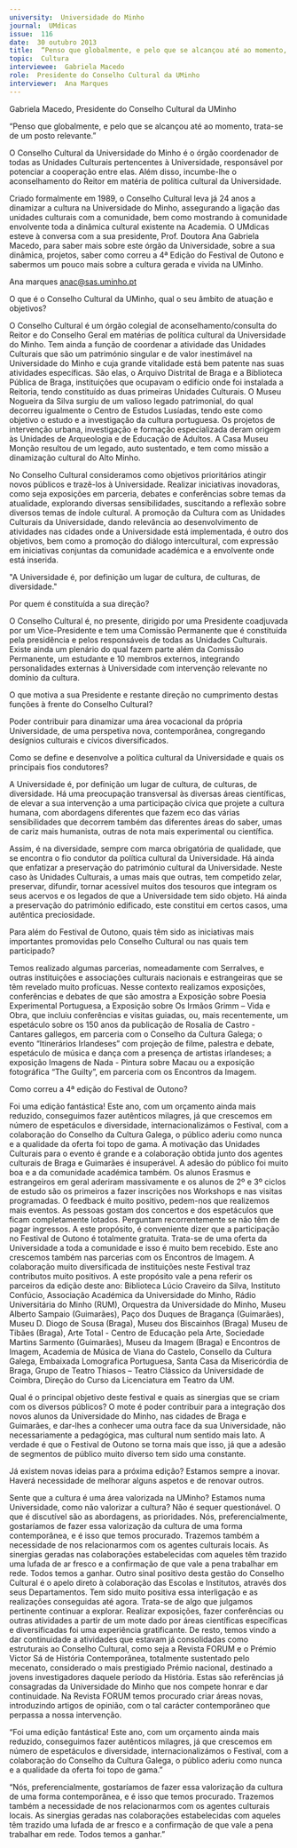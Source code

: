 ```yaml
---
university:  Universidade do Minho
journal:  UMdicas
issue:  116
date:  30 outubro 2013
title:  “Penso que globalmente, e pelo que se alcançou até ao momento, trata-se de um posto relevante.”
topic:  Cultura
interviewee:  Gabriela Macedo
role:  Presidente do Conselho Cultural da UMinho
interviewer:  Ana Marques
---
```

 

 Gabriela Macedo, Presidente do Conselho Cultural da UMinho 

 “Penso que globalmente, e pelo que se alcançou até ao momento, trata-se de um posto relevante.”

 

 O Conselho Cultural da Universidade do Minho é o órgão coordenador de todas as Unidades Culturais pertencentes à Universidade, responsável por potenciar a cooperação entre elas. Além disso, incumbe-lhe o aconselhamento do Reitor em matéria de política cultural da Universidade.

 Criado formalmente em 1989, o Conselho Cultural leva já 24 anos a dinamizar a cultura na Universidade do Minho, assegurando a ligação das unidades culturais com a comunidade, bem como mostrando à comunidade envolvente toda a dinâmica cultural existente na Academia. O UMdicas esteve à conversa com a sua presidente, Prof. Doutora Ana Gabriela Macedo, para saber mais sobre este órgão da Universidade, sobre a sua dinâmica, projetos, saber como correu a 4ª Edição do Festival de Outono e sabermos um pouco mais sobre a cultura gerada e vivida na UMinho.

 

 Ana marques anac@sas.uminho.pt 

 O que é o Conselho Cultural da UMinho, qual o seu âmbito de atuação e objetivos?

 

 O Conselho Cultural é um órgão colegial de aconselhamento/consulta do Reitor e do Conselho Geral em matérias de política cultural da Universidade do Minho. Tem ainda a função de coordenar a atividade das Unidades Culturais que são um património singular e de valor inestimável na Universidade do Minho e cuja grande vitalidade está bem patente nas suas atividades específicas. São elas, o Arquivo Distrital de Braga e a Biblioteca Pública de Braga, instituições que ocupavam o edifício onde foi instalada a Reitoria, tendo constituído as duas primeiras Unidades Culturais. O Museu Nogueira da Silva surgiu de um valioso legado patrimonial, do qual decorreu igualmente o Centro de Estudos Lusíadas, tendo este como objetivo o estudo e a investigação da cultura portuguesa. Os projetos de intervenção urbana, investigação e formação especializada deram origem às Unidades de Arqueologia e de Educação de Adultos. A Casa Museu Monção resultou de um legado, auto sustentado, e tem como missão a dinamização cultural do Alto Minho.

 No Conselho Cultural consideramos como objetivos prioritários atingir novos públicos e trazê-los à Universidade. Realizar iniciativas inovadoras, como seja exposições em parceria, debates e conferências sobre temas da atualidade, explorando diversas sensibilidades, suscitando a reflexão sobre diversos temas de índole cultural. A promoção da Cultura com as Unidades Culturais da Universidade, dando relevância ao desenvolvimento de atividades nas cidades onde a Universidade está implementada, é outro dos objetivos, bem como a promoção do diálogo intercultural, com expressão em iniciativas conjuntas da comunidade académica e a envolvente onde está inserida.

 

 

 "A Universidade é, por definição um lugar de cultura, de culturas, de diversidade." 

 

 Por quem é constituída a sua direção?

 O Conselho Cultural é, no presente, dirigido por uma Presidente coadjuvada por um Vice-Presidente e tem uma Comissão Permanente que é constituída pela presidência e pelos responsáveis de todas as Unidades Culturais. Existe ainda um plenário do qual fazem parte além da Comissão Permanente, um estudante e 10 membros externos, integrando personalidades externas à Universidade com intervenção relevante no domínio da cultura.

 

 O que motiva a sua Presidente e restante direção no cumprimento destas funções à frente do Conselho Cultural?

 Poder contribuir para dinamizar uma área vocacional da própria Universidade, de uma perspetiva nova, contemporânea, congregando desígnios culturais e cívicos diversificados.

 

 Como se define e desenvolve a política cultural da Universidade e quais os principais fios condutores?

 A Universidade é, por definição um lugar de cultura, de culturas, de diversidade. Há uma preocupação transversal às diversas áreas científicas, de elevar a sua intervenção a uma participação cívica que projete a cultura humana, com abordagens diferentes que fazem eco das várias sensibilidades que decorrem também das diferentes áreas do saber, umas de cariz mais humanista, outras de nota mais experimental ou científica.

 Assim, é na diversidade, sempre com marca obrigatória de qualidade, que se encontra o fio condutor da política cultural da Universidade. Há ainda que enfatizar a preservação do património cultural da Universidade. Neste caso às Unidades Culturais, a umas mais que outras, tem competido zelar, preservar, difundir, tornar acessível muitos dos tesouros que integram os seus acervos e os legados de que a Universidade tem sido objeto. Há ainda a preservação do património edificado, este constitui em certos casos, uma autêntica preciosidade.

 

 Para além do Festival de Outono, quais têm sido as iniciativas mais importantes promovidas pelo Conselho Cultural ou nas quais tem participado?

 Temos realizado algumas parcerias, nomeadamente com Serralves, e outras instituições e associações culturais nacionais e estrangeiras que se têm revelado muito profícuas. Nesse contexto realizamos exposições, conferências e debates de que são amostra a Exposição sobre Poesia Experimental Portuguesa, a Exposição sobre Os Irmãos Grimm – Vida e Obra, que incluiu conferências e visitas guiadas, ou, mais recentemente, um espetáculo sobre os 150 anos da publicação de Rosalía de Castro - Cantares gallegos, em parceria com o Conselho da Cultura Galega; o evento “Itinerários Irlandeses” com projeção de filme, palestra e debate, espetáculo de música e dança com a presença de artistas irlandeses; a exposição Imagens de Nada - Pintura sobre Macau ou a exposição fotográfica “The Guilty”, em parceria com os Encontros da Imagem.

 

 Como correu a 4ª edição do Festival de Outono?

 Foi uma edição fantástica! Este ano, com um orçamento ainda mais reduzido, conseguimos fazer autênticos milagres, já que crescemos em número de espetáculos e diversidade, internacionalizámos o Festival, com a colaboração do Conselho da Cultura Galega, o público aderiu como nunca e a qualidade da oferta foi topo de gama. A motivação das Unidades Culturais para o evento é grande e a colaboração obtida junto dos agentes culturais de Braga e Guimarães é insuperável. A adesão do público foi muito boa e a da comunidade académica também. Os alunos Erasmus e estrangeiros em geral aderiram massivamente e os alunos de 2º e 3º ciclos de estudo são os primeiros a fazer inscrições nos Workshops e nas visitas programadas. O feedback é muito positivo, pedem-nos que realizemos mais eventos. As pessoas gostam dos concertos e dos espetáculos que ficam completamente lotados. Perguntam recorrentemente se não têm de pagar ingressos. A este propósito, é conveniente dizer que a participação no Festival de Outono é totalmente gratuita. Trata-se de uma oferta da Universidade a toda a comunidade e isso é muito bem recebido. Este ano crescemos também nas parcerias com os Encontros de Imagem. A colaboração muito diversificada de instituições neste Festival traz contributos muito positivos. A este propósito vale a pena referir os parceiros da edição deste ano: Biblioteca Lúcio Craveiro da Silva, Instituto Confúcio, Associação Académica da Universidade do Minho, Rádio Universitária do Minho (RUM), Orquestra da Universidade do Minho, Museu Alberto Sampaio (Guimarães), Paço dos Duques de Bragança (Guimarães), Museu D. Diogo de Sousa (Braga), Museu dos Biscainhos (Braga) Museu de Tibães (Braga), Arte Total - Centro de Educação pela Arte, Sociedade Martins Sarmento (Guimarães), Museu da Imagem (Braga) e Encontros de Imagem, Academia de Música de Viana do Castelo, Consello da Cultura Galega, Embaixada Lomografica Portuguesa, Santa Casa da Misericórdia de Braga, Grupo de Teatro Thiasos – Teatro Clássico da Universidade de Coimbra, Direção do Curso da Licenciatura em Teatro da UM.

 

 Qual é o principal objetivo deste festival e quais as sinergias que se criam com os diversos públicos?  O mote é poder contribuir para a integração dos novos alunos da Universidade do Minho, nas cidades de Braga e Guimarães, e dar-lhes a conhecer uma outra face da sua Universidade, não necessariamente a pedagógica, mas cultural num sentido mais lato. A verdade é que o Festival de Outono se torna mais que isso, já que a adesão de segmentos de público muito diverso tem sido uma constante.  

 Já existem novas ideias para a próxima edição?  Estamos sempre a inovar. Haverá necessidade de melhorar alguns aspetos e de renovar outros.  

 Sente que a cultura é uma área valorizada na UMinho?  Estamos numa Universidade, como não valorizar a cultura? Não é sequer questionável. O que é discutível são as abordagens, as prioridades. Nós, preferencialmente, gostaríamos de fazer essa valorização da cultura de uma forma contemporânea, e é isso que temos procurado. Trazemos também a necessidade de nos relacionarmos com os agentes culturais locais. As sinergias geradas nas colaborações estabelecidas com aqueles têm trazido uma lufada de ar fresco e a confirmação de que vale a pena trabalhar em rede. Todos temos a ganhar. Outro sinal positivo desta gestão do Conselho Cultural é o apelo direto à colaboração das Escolas e Institutos, através dos seus Departamentos. Tem sido muito positiva essa interligação e as realizações conseguidas até agora. Trata-se de algo que julgamos pertinente continuar a explorar. Realizar exposições, fazer conferências ou outras atividades a partir de um mote dado por áreas científicas específicas e diversificadas foi uma experiência gratificante. De resto, temos vindo a dar continuidade a atividades que estavam já consolidadas como estruturais ao Conselho Cultural, como seja a Revista FORUM e o Prémio Victor Sá de História Contemporânea, totalmente sustentado pelo mecenato, considerado o mais prestigiado Prémio nacional, destinado a jovens investigadores daquele período da História. Estas são referências já consagradas da Universidade do Minho que nos compete honrar e dar continuidade. Na Revista FORUM temos procurado criar áreas novas, introduzindo artigos de opinião, com o tal carácter contemporâneo que perpassa a nossa intervenção.

 

 

 “Foi uma edição fantástica! Este ano, com um orçamento ainda mais reduzido, conseguimos fazer autênticos milagres, já que crescemos em número de espetáculos e diversidade, internacionalizámos o Festival, com a colaboração do Conselho da Cultura Galega, o público aderiu como nunca e a qualidade da oferta foi topo de gama.”

 

 

 “Nós, preferencialmente, gostaríamos de fazer essa valorização da cultura de uma forma contemporânea, e é isso que temos procurado. Trazemos também a necessidade de nos relacionarmos com os agentes culturais locais. As sinergias geradas nas colaborações estabelecidas com aqueles têm trazido uma lufada de ar fresco e a confirmação de que vale a pena trabalhar em rede. Todos temos a ganhar.”

 

